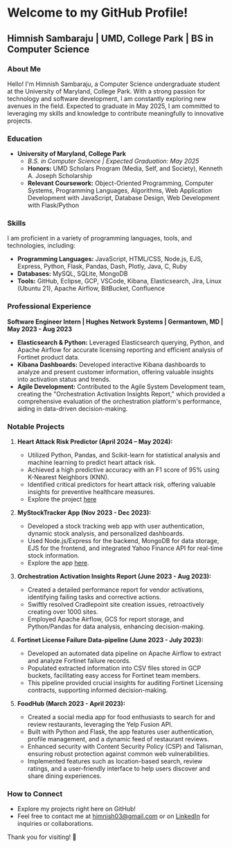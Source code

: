 # Welcome to my GitHub Profile!

## Himnish Sambaraju | UMD, College Park | BS in Computer Science

### About Me

Hello! I'm Himnish Sambaraju, a Computer Science undergraduate student at the University of Maryland, College Park. With a strong passion for technology and software development, I am constantly exploring new avenues in the field. Expected to graduate in May 2025, I am committed to leveraging my skills and knowledge to contribute meaningfully to innovative projects.

### Education

- **University of Maryland, College Park**
  - *B.S. in Computer Science | Expected Graduation: May 2025*
  - **Honors:** UMD Scholars Program (Media, Self, and Society), Kenneth A. Joseph Scholarship
  - **Relevant Coursework:** Object-Oriented Programming, Computer Systems, Programming Languages, Algorithms, Web Application Development with JavaScript, Database Design, Web Development with Flask/Python

### Skills

I am proficient in a variety of programming languages, tools, and technologies, including:

- **Programming Languages:** JavaScript, HTML/CSS, Node.js, EJS, Express, Python, Flask, Pandas, Dash, Plotly, Java, C, Ruby
- **Databases:** MySQL, SQLite, MongoDB
- **Tools:** GitHub, Eclipse, GCP, VSCode, Kibana, Elasticsearch, Jira, Linux (Ubuntu 21), Apache Airflow, BitBucket, Confluence

### Professional Experience

**Software Engineer Intern | Hughes Network Systems | Germantown, MD | May 2023 - Aug 2023**
- **Elasticsearch & Python:** Leveraged Elasticsearch querying, Python, and Apache Airflow for accurate licensing reporting and efficient analysis of Fortinet product data.
- **Kibana Dashboards:** Developed interactive Kibana dashboards to analyze and present customer information, offering valuable insights into activation status and trends.
- **Agile Development:** Contributed to the Agile System Development team, creating the "Orchestration Activation Insights Report," which provided a comprehensive evaluation of the orchestration platform's performance, aiding in data-driven decision-making.

### Notable Projects

1. **Heart Attack Risk Predictor (April 2024 – May 2024):**
   - Utilized Python, Pandas, and Scikit-learn for statistical analysis and machine learning to predict heart attack risk.
   - Achieved a high predictive accuracy with an F1 score of 95% using K-Nearest Neighbors (KNN).
   - Identified critical predictors for heart attack risk, offering valuable insights for preventive healthcare measures.
   - Explore the project [here](https://himnishpersonal.github.io/)

2. **MyStockTracker App (Nov 2023 - Dec 2023):**
   - Developed a stock tracking web app with user authentication, dynamic stock analysis, and personalized dashboards.
   - Used Node.js/Express for the backend, MongoDB for data storage, EJS for the frontend, and integrated Yahoo Finance API for real-time stock information.
   - Explore the app [here](https://mystocktracker.onrender.com/).

3. **Orchestration Activation Insights Report (June 2023 - Aug 2023):**
   - Created a detailed performance report for vendor activations, identifying failing tasks and corrective actions.
   - Swiftly resolved Cradlepoint site creation issues, retroactively creating over 1000 sites.
   - Employed Apache Airflow, GCS for report storage, and Python/Pandas for data analysis, enhancing decision-making.

4. **Fortinet License Failure Data-pipeline (June 2023 - July 2023):**
   - Developed an automated data pipeline on Apache Airflow to extract and analyze Fortinet failure records.
   - Populated extracted information into CSV files stored in GCP buckets, facilitating easy access for Fortinet team members.
   - This pipeline provided crucial insights for auditing Fortinet Licensing contracts, supporting informed decision-making.

5. **FoodHub (March 2023 - April 2023):**
   - Created a social media app for food enthusiasts to search for and review restaurants, leveraging the Yelp Fusion API.
   - Built with Python and Flask, the app features user authentication, profile management, and a dynamic feed of restaurant reviews.
   - Enhanced security with Content Security Policy (CSP) and Talisman, ensuring robust protection against common web vulnerabilities.
   - Implemented features such as location-based search, review ratings, and a user-friendly interface to help users discover and share dining experiences.

### How to Connect

- Explore my projects right here on GitHub!
- Feel free to contact me at [himnish03@gmail.com](mailto:himnish03@gmail.com) or on [LinkedIn](https://www.linkedin.com/in/himnish-sambaraju) for inquiries or collaborations.

Thank you for visiting! 🚀

<!---
himnishpersonal/himnishpersonal is a ✨ special ✨ repository because its `README.md` (this file) appears on your GitHub profile.
You can click the Preview link to take a look at your changes.
--->
